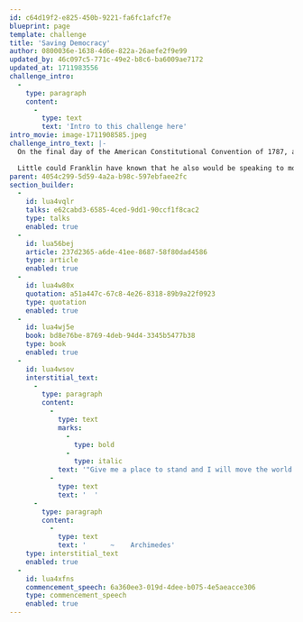 ```yaml
---
id: c64d19f2-e825-450b-9221-fa6fc1afcf7e
blueprint: page
template: challenge
title: 'Saving Democracy'
author: 0800036e-1638-4d6e-822a-26aefe2f9e99
updated_by: 46c097c5-771c-49e2-b8c6-ba6009ae7172
updated_at: 1711983556
challenge_intro:
  -
    type: paragraph
    content:
      -
        type: text
        text: 'Intro to this challenge here'
intro_movie: image-1711908585.jpeg
challenge_intro_text: |-
  On the final day of the American Constitutional Convention of 1787, as people gathered in colonial Philadelphia to await news of what exactly the founders had crafted, Elizabeth Willing Powel, a well known salonaire of that era and a close confidant of George Washington, inquired of Ben Franklin, “What have we created, Dr. Franklin, a republic or a monarchy?” His famous reply: “A republic…if you can keep it.”

  Little could Franklin have known that he also would be speaking to most countries around the globe 235 years later, for the world now anxiously nurtures increasingly fragile democratic experiments in the face of expanding authoritarianism.
parent: 4054c299-5d59-4a2a-b98c-597ebfaee2fc
section_builder:
  -
    id: lua4vqlr
    talks: e62cabd3-6585-4ced-9dd1-90ccf1f8cac2
    type: talks
    enabled: true
  -
    id: lua56bej
    article: 237d2365-a6de-41ee-8687-58f80dad4586
    type: article
    enabled: true
  -
    id: lua4w80x
    quotation: a51a447c-67c8-4e26-8318-89b9a22f0923
    type: quotation
    enabled: true
  -
    id: lua4wj5e
    book: bd8e76be-8769-4deb-94d4-3345b5477b38
    type: book
    enabled: true
  -
    id: lua4wsov
    interstitial_text:
      -
        type: paragraph
        content:
          -
            type: text
            marks:
              -
                type: bold
              -
                type: italic
            text: '"Give me a place to stand and I will move the world."'
          -
            type: text
            text: '  '
      -
        type: paragraph
        content:
          -
            type: text
            text: '      ~    Archimedes'
    type: interstitial_text
    enabled: true
  -
    id: lua4xfns
    commencement_speech: 6a360ee3-019d-4dee-b075-4e5aeacce306
    type: commencement_speech
    enabled: true
---
```

